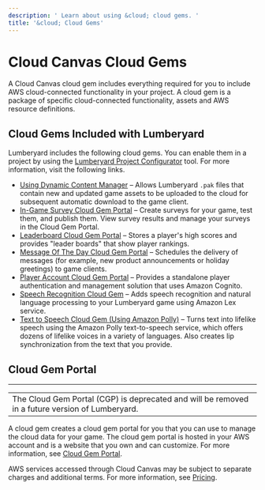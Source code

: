```yaml
---
description: ' Learn about using &cloud; cloud gems. '
title: '&cloud; Cloud Gems'
---
```

# Cloud Canvas Cloud Gems<a name="gems-system-gem-aws-cloud-gems"></a>

A Cloud Canvas cloud gem includes everything required for you to include AWS cloud\-connected functionality in your project\. A cloud gem is a package of specific cloud\-connected functionality, assets and AWS resource definitions\.

## Cloud Gems Included with Lumberyard<a name="gems-system-gem-aws-cloud-gems-in-lumberyard"></a>

Lumberyard includes the following cloud gems\. You can enable them in a project by using the [Lumberyard Project Configurator](/docs/userguide/configurator/intro.md) tool\. For more information, visit the following links\.
+ [Using Dynamic Content Manager](/docs/userguide/gems/cloud-canvas/dc-manager.md) – Allows Lumberyard `.pak` files that contain new and updated game assets to be uploaded to the cloud for subsequent automatic download to the game client\.
+ [In\-Game Survey Cloud Gem Portal](/docs/userguide/gems/cloud-canvas/in-game-survey.md) – Create surveys for your game, test them, and publish them\. View survey results and manage your surveys in the Cloud Gem Portal\.
+ [Leaderboard Cloud Gem Portal](/docs/userguide/gems/cloud-canvas/leaderboard.md) – Stores a player's high scores and provides "leader boards" that show player rankings\.
+ [Message Of The Day Cloud Gem Portal](/docs/userguide/gems/cloud-canvas/message-of-the-day.md) – Schedules the delivery of messages \(for example, new product announcements or holiday greetings\) to game clients\.
+ [Player Account Cloud Gem Portal](/docs/userguide/gems/cloud-canvas/player-account.md) – Provides a standalone player authentication and management solution that uses Amazon Cognito\.
+ [Speech Recognition Cloud Gem](/docs/userguide/gems/cloud-canvas/speech-recognition-intro.md) – Adds speech recognition and natural language processing to your Lumberyard game using Amazon Lex service\.
+ [Text to Speech Cloud Gem \(Using Amazon Polly\)](/docs/userguide/gems/cloud-canvas/text-to-speech-intro.md) – Turns text into lifelike speech using the Amazon Polly text\-to\-speech service, which offers dozens of lifelike voices in a variety of languages\. Also creates lip synchronization from the text that you provide\.

## Cloud Gem Portal<a name="gems-system-gem-aws-cloud-gems-portal"></a>


****  

|  | 
| --- |
|  The Cloud Gem Portal \(CGP\) is deprecated and will be removed in a future version of Lumberyard\.  | 

A cloud gem creates a cloud gem portal for you that you can use to manage the cloud data for your game\. The cloud gem portal is hosted in your AWS account and is a website that you own and can customize\. For more information, see [Cloud Gem Portal](/docs/userguide/gems/cloud-canvas/portal.md)\.

AWS services accessed through Cloud Canvas may be subject to separate charges and additional terms\. For more information, see [Pricing](/docs/userguide/gems/cloud-canvas/overview-pricing.md)\.
